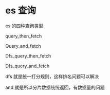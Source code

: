 # es 查询

es 的四种查询类型

query_then_fetch

Query_and_fetch

Dfs_query_then_fetch

Dfs_query_and_fetch

dfs 就是统一打分规则，这样排名问题可以解决

and 就是所以分片数据统统返回，有数据量的问题
